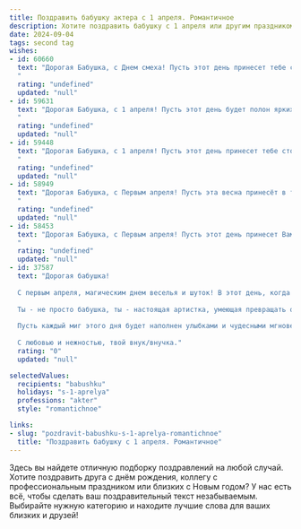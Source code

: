 ```yaml
---
title: Поздравить бабушку актера с 1 апреля. Романтичное
description: Хотите поздравить бабушку с 1 апреля или другим праздником? Наш ИИ создаст незабываемое поздравление, а вы обязательно выделитесь среди других.  
date: 2024-09-04
tags: second tag
wishes:
- id: 60660
  text: "Дорогая Бабушка, с Днем смеха! Пусть этот день принесет тебе столько же радости и очарования, сколько ты даришь нам своими ролями. Твой талант - это волшебство, которое заставляет нас смеяться, плакать, сопереживать. Спасибо тебе за все!
  "
  rating: "undefined"
  updated: "null"
- id: 59631
  text: "Дорогая Бабушка, с 1 апреля! Пусть этот день будет полон ярких красок, как бутафорские декорации на сцене, а жизнь – как захватывающая пьеса, полная любви, радости и восторга! Желаю тебе, чтобы каждый день был  звездным часом твоего собственного представления –  наполненным аплодисментами и овациями!
  "
  rating: "undefined"
  updated: "null"
- id: 59448
  text: "Дорогая Бабушка, с 1 апреля! Пусть этот день принесет тебе столько же смеха и радости, сколько ты даришь своим талантом публике! Пусть твоя яркая натура и искрометный юмор всегда согревают сердца зрителей!
  "
  rating: "undefined"
  updated: "null"
- id: 58949
  text: "Дорогая Бабушка, с Первым апреля! Пусть эта весна принесёт в твою жизнь столько же радости и очарования, сколько ты приносишь нам своими ролями на сцене. Ты — настоящая актриса, талант которой способен зажечь любые сердца. Желаю тебе ярких красок, вечного вдохновения и, конечно же, крепкого здоровья! ❤️
  "
  rating: "undefined"
  updated: "null"
- id: 58453
  text: "Дорогая Бабушка, с Первым апреля! Пусть этот день принесет Вам столько же радости и смеха, сколько Вы дарите своим зрителям на сцене. Ваша игра – это настоящее волшебство, которое трогает сердца и заставляет верить в чудеса. Желаю Вам новых ролей, блестящих премьер и бесконечного вдохновения!
  "
  rating: "undefined"
  updated: "null"
- id: 37587
  text: "Дорогая бабушка!
  
  С первым апреля, магическим днем веселья и шуток! В этот день, когда смех и радость наполняют воздух, я хочу поздравить тебя с твоим талантом актера, который всегда дарит нам волшебство и вдохновение.
  
  Ты - не просто бабушка, ты - настоящая артистка, умеющая превращать обыденные моменты в удивительные истории. Твоя жизнь — это сцена, на которой играются самые красивые и трогательные роли, наполняя наши сердца любовью и уютом.
  
  Пусть каждый миг этого дня будет наполнен улыбками и чудесными мгновениями, которые ты так умело создаешь. Желаю тебе, чтобы твоя жизнь была яркой пьесой, полной счастья, здоровья и гармонии.
  
  С любовью и нежностью, твой внук/внучка."
  rating: "0"
  updated: "null"

selectedValues:
  recipients: "babushku"
  holidays: "s-1-aprelya"
  professions: "akter"
  style: "romantichnoe"

links:
- slug: "pozdravit-babushku-s-1-aprelya-romantichnoe"
  title: "Поздравить бабушку с 1 апреля. Романтичное"
---
```


Здесь вы найдете отличную подборку поздравлений на любой случай. 
Хотите поздравить друга с днём рождения, коллегу с профессиональным праздником или близких с Новым годом? У нас есть всё, чтобы сделать ваш поздравительный текст незабываемым. Выбирайте нужную категорию и находите лучшие слова для ваших близких и друзей!
